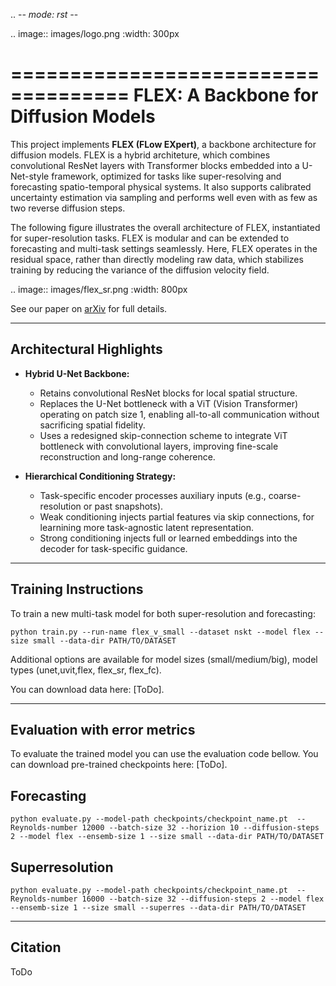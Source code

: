 .. -*- mode: rst -*-

.. image:: images/logo.png
    :width: 300px

====================================
FLEX: A Backbone for Diffusion Models
====================================

This project implements **FLEX (FLow EXpert)**, a backbone architecture for diffusion models. FLEX is a hybrid architeture, which combines convolutional ResNet layers with Transformer blocks embedded into a U-Net-style framework, optimized for tasks like super-resolving and forecasting spatio-temporal physical systems. It also supports calibrated uncertainty estimation via sampling and performs well even with as few as two reverse diffusion steps. 

The following figure illustrates the overall architecture of FLEX, instantiated for super-resolution tasks. FLEX is modular and can be extended to forecasting and multi-task settings seamlessly. Here, FLEX operates in the residual space, rather than directly modeling raw data, which stabilizes training by reducing the variance of the diffusion velocity field.

.. image:: images/flex_sr.png
    :width: 800px

See our paper on [arXiv](https://arxiv.org/abs/xxxx.xxxxx) for full details.

---------------------------
Architectural Highlights
---------------------------

- **Hybrid U-Net Backbone:**

  - Retains convolutional ResNet blocks for local spatial structure.
  - Replaces the U-Net bottleneck with a ViT (Vision Transformer) operating on patch size 1, enabling all-to-all communication without sacrificing spatial fidelity.
  - Uses a redesigned skip-connection scheme to integrate ViT bottleneck with convolutional layers, improving fine-scale reconstruction and long-range coherence.

- **Hierarchical Conditioning Strategy:**

  - Task-specific encoder processes auxiliary inputs (e.g., coarse-resolution or past snapshots).
  - Weak conditioning injects partial features via skip connections, for learnining more task-agnostic latent representation.
  - Strong conditioning injects full or learned embeddings into the decoder for task-specific guidance.


-----------------------------
Training Instructions
-----------------------------

To train a new multi-task model for both super-resolution and forecasting:


    python train.py --run-name flex_v_small --dataset nskt --model flex --size small --data-dir PATH/TO/DATASET


Additional options are available for model sizes (small/medium/big), model types (unet,uvit,flex, flex_sr, flex_fc).

You can download data here: [ToDo].

---------------------------
Evaluation with error metrics
---------------------------
To evaluate the trained model you can use the evaluation code bellow. You can download pre-trained checkpoints here: [ToDo].

Forecasting
-----------


    python evaluate.py --model-path checkpoints/checkpoint_name.pt  --Reynolds-number 12000 --batch-size 32 --horizion 10 --diffusion-steps 2 --model flex --ensemb-size 1 --size small --data-dir PATH/TO/DATASET


Superresolution
---------------


    python evaluate.py --model-path checkpoints/checkpoint_name.pt  --Reynolds-number 16000 --batch-size 32 --diffusion-steps 2 --model flex --ensemb-size 1 --size small --superres --data-dir PATH/TO/DATASET


---------------------------
Citation
---------------------------

ToDo